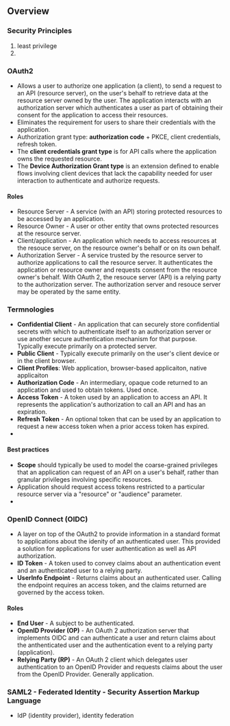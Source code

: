 ## Overview
### Security Principles
1. least privilege
2. 

### OAuth2
* Allows a user to authorize one application (a client), to send a request to an API (resource server), on the user's behalf to retrieve data at the resource server owned by the user. The application interacts with an authorization server which authenticates a user as part of obtaining their consent for the application to access their resources.
* Eliminates the requirement for users to share their credentials with the application.
* Authorization grant type: **authorization code** + PKCE, client credentials, refresh token.
* The **client credentials grant type** is for API calls where the application owns the requested resource.
* The **Device Authorization Grant type** is an extension defined to enable flows involving client devices that lack the capability needed for user interaction to authenticate and authorize requests.

#### Roles
* Resource Server - A service (with an API) storing protected resources to be accessed by an application.
* Resource Owner - A user or other entity that owns protected resources at the resource server.
* Client/application - An application which needs to access resources at the resouce server, on the resource owner's behalf or on its own behalf.
* Authorization Server - A service trusted by the resource server to authorize applications to call the resource server. It authenticates the application or resource owner and requests consent from the resource owner's behalf. With OAuth 2, the resouce server (API) is a relying party to the authorization server. The authorization server and resouce server may be operated by the same entity.

### Termnologies
* **Confidential Client** - An application that can securely store confidential secrets with which to authenticate itself to an authorization server or use another secure authentication mechanism for that purpose. Typically execute primarily on a protected server.
* **Public Client** - Typically execute primarily on the user's client device or in the client browser.
* **Client Profiles**: Web application, browser-based applicaiton, native applicaiton
* **Authorization Code** - An intermediary, opaque code returned to an application and used to obtain tokens. Used once.
* **Access Token** - A token used by an application to access an API. It represents the application's authorization to call an API and has an expiration.
* **Refresh Token** - An optional token that can be used by an application to request a new access token when a prior access token has expired.
* 

#### Best practices
* **Scope** should typically be used to model the coarse-grained privileges that an application can request of an API on a user's behalf, rather than granular privileges involving specific resources.
* Application should request access tokens restricted to a particular resource server via a "resource" or "audience" parameter.
* 

### OpenID Connect (OIDC)
* A layer on top of the OAuth2 to provide information in a standard format to applications about the idenity of an authenticated user. This provided a solution for applications for user authentication as well as API authorization.
* **ID Token** - A token used to convey claims about an authentication event and an authenticated user to a relying party.
* **UserInfo Endpoint** - Returns claims about an authenticated user. Calling the endpoint requires an access token, and the claims returned are governed by the access token.

#### Roles
* **End User** - A subject to be authenticated.
* **OpenID Provider (OP)** - An OAuth 2 authorization server that implements OIDC and can authenticate a user and return claims about the anthenticated user and the authentication event to a relying party (application).
* **Relying Party (RP)** - An OAuth 2 client which delegates user authentication to an OpenID Provider and requests claims about the user from the OpenID Provider. Generally application.




### SAML2 - Federated Identity - Security Assertion Markup Language
* IdP (identity provider), identity federation
